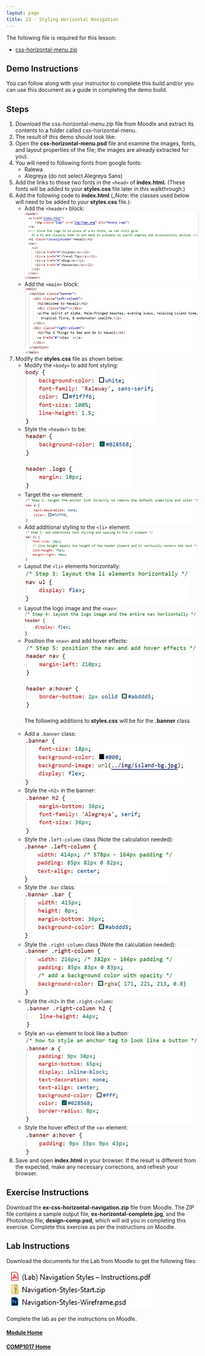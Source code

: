 ```yaml
---
layout: page
title: 23 - Styling Horizontal Navigation
---
```

The following file is required for this lesson:
* [css-horizontal-menu.zip](files/css-horizontal-menu.zip)

## Demo Instructions
You can follow along with your instructor to complete this build and/or you can use this document as a guide in completing the demo build.

## Steps
1. Download the css-horizontal-menu.zip file from Moodle and extract its contents to a folder called css-horizontal-menu.
2. The result of this demo should look like:<br>
3. Open the **css-horizontal-menu.psd** file and examine the images, fonts, and layout properties of the file; the images are already extracted for you).
4. You will need to following fonts from google fonts:
    *  Ralewa
    *  Alegreya (do not select Alegreya Sans)
5. Add the links to those two fonts in the `<head>` of **index.html**. (These fonts will be added to your **styles.css** file later in this walkthrough.)
6. Add the following code to **index.html** (_Note: the classes used below will need to be added to your **styles.css** file.):
    *  Add the `<header>` block:<br>
        ![index-code-a](files/index-code-a.jpg)
    *  Add the `<main>` block:<br>
        ![index-code-b](files/index-code-b.jpg)
7. Modify the **styles.css** file as shown below:
    *  Modify the `<body>` to add font styling:<br>
        ![css-styles-a](files/css-styles-a.jpg)
    *  Style the `<header>` to be:<br>
        ![css-styles-b](files/css-styles-b.jpg)
    *  Target the `<a>` element:<br>
        ![css-styles-c](files/css-styles-c.jpg)
    *  Add additional styling to the `<li>` element:<br>
        ![css-styles-d](files/css-styles-d.jpg)
    *  Layout the `<li>` elements horizontally:<br>
       ![css-styles-e](files/css-styles-e.jpg)
    *  Layout the logo image and the `<nav>`:<br>
       ![css-styles-f](files/css-styles-f.jpg)
    *  Position the `<nav>` and add hover effects:<br>
        ![css-styles-g](files/css-styles-g.jpg)<br><br>
        The following additions to <b>styles.css</b> will be for the <b>.banner</b> class<br><br>
    *  Add a `.banner` class:<br>
        ![css-styles-h](files/css-styles-h.jpg)
    *  Style the `<h2>` in the banner:<br>
        ![css-styles-i](files/css-styles-i.jpg)
    *  Style the `.left-column` class (Note the calculation needed):<br>
        ![css-styles-j](files/css-styles-j.jpg)
    *  Style the `.bar` class:<br>
        ![css-styles-k](files/css-styles-k.jpg)
    *  Style the `.right-column` class (Note the calculation needed):<br>
       ![css-styles-l](files/css-styles-l.jpg)
    *  Style the `<h2>` in the `.right-column`:<br>
        ![css-styles-m](files/css-styles-m.jpg)
    *  Style an `<a>` element to look like a button:<br>
        ![css-styles-n](files/css-styles-n.jpg)
    *  Style the hover effect of the `<a>` element:<br>
        ![css-styles-o](files/css-styles-o.jpg)
8. Save and open **index.html** in your browser. If the result is different from the expected, make any necessary corrections, and refresh your browser.

## Exercise Instructions
Download the **ex-css-horizontal-navigation.zip** file from Moodle. The ZIP file contains a sample output file, **ex-horizontal-complete.jpg**, and the Photoshop file, **design-comp.psd**, which will aid you in completing this exercise. Complete this exercise as per the instructions on Moodle.

## Lab Instructions
Download the documents for the Lab from Moodle to get the following files:

![lab-files.jpg](files/lab-files.jpg)

Complete the lab as per the instructions on Moodle.

#### [Module Home](../)
#### [COMP1017 Home](../../)